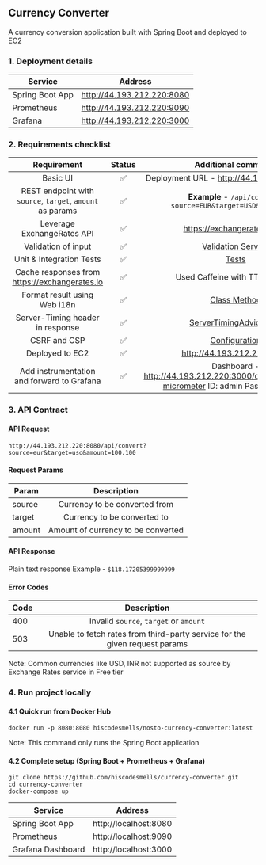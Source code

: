 ## Currency Converter

A currency conversion application built with Spring Boot and deployed to EC2


### 1. Deployment details

| Service | Address |
| ------- |:-------:|
| Spring Boot App | http://44.193.212.220:8080 |
| Prometheus | http://44.193.212.220:9090 |
| Grafana | http://44.193.212.220:3000 |

### 2. Requirements checklist

| Requirement | Status | Additional comments |
|:-----------:|:------:|:-------------------:|
| Basic UI | ✅ | Deployment URL - http://44.193.212.220:8080 |
| REST endpoint with `source`, `target`, `amount` as params | ✅ | **Example** - `/api/convert?source=EUR&target=USD&amount=100` |
| Leverage ExchangeRates API | ✅ | https://exchangeratesapi.io/ |
| Validation of input | ✅ | [Validation Service](https://github.com/hiscodesmells/currency-converter/blob/master/src/main/java/org/nosto/assignment/currencyconverter/services/ValidationServiceImpl.java#L11) |
| Unit & Integration Tests | ✅ | [Tests](https://github.com/hiscodesmells/currency-converter/tree/master/src/test/java/org/nosto/assignment/currencyconverter) |
| Cache responses from https://exchangerates.io | ✅ | Used Caffeine with TTL of 1 min |
| Format result using Web i18n | ✅ | [Class Method](https://github.com/hiscodesmells/currency-converter/blob/master/src/main/java/org/nosto/assignment/currencyconverter/services/ConversionServiceImpl.java#L33) |
| Server-Timing header in response | ✅ | [ServerTimingAdvice.java](https://github.com/hiscodesmells/currency-converter/blob/master/src/main/java/org/nosto/assignment/currencyconverter/advices/ServerTimingAdvice.java#L27) |
| CSRF and CSP | ✅ | [Configuration](https://github.com/hiscodesmells/currency-converter/blob/master/src/main/java/org/nosto/assignment/currencyconverter/advices/ServerTimingAdvice.java#L27) |
| Deployed to EC2 | ✅ | http://44.193.212.220:8080 |
| Add instrumentation and forward to Grafana | ✅ | Dashboard - http://44.193.212.220:3000/d/4z20iRW7z/jvm-micrometer  ID: admin Password: admin|

### 3. API Contract

#### API Request

```
http://44.193.212.220:8080/api/convert?source=eur&target=usd&amount=100.100
```

#### Request Params

| Param | Description |
| ------- |:-------:|
| source | Currency to be converted from |
| target | Currency to be converted to |
| amount | Amount of currency to be converted |

#### API Response
Plain text response
Example - `$118.17205399999999`

#### Error Codes

| Code | Description |
| ---- |:-----------:|
| 400 | Invalid `source`, `target` or `amount` |
| 503 | Unable to fetch rates from third-party service for the given request params |

Note: Common currencies like USD, INR not supported as source by Exchange Rates service in Free tier

### 4. Run project locally

#### 4.1 Quick run from Docker Hub

```
docker run -p 8080:8080 hiscodesmells/nosto-currency-converter:latest
```
Note: This command only runs the Spring Boot application

#### 4.2 Complete setup (Spring Boot + Prometheus + Grafana)

```
git clone https://github.com/hiscodesmells/currency-converter.git
cd currency-converter
docker-compose up
```

| Service | Address |
| ------- |:-------:|
| Spring Boot App | http://localhost:8080 |
| Prometheus | http://localhost:9090 |
| Grafana Dashboard | http://localhost:3000 |
